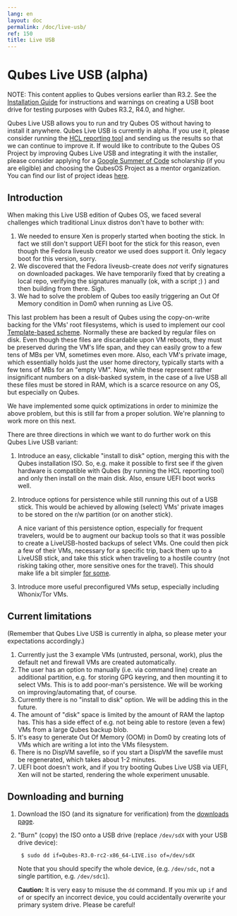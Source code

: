 ```yaml
---
lang: en
layout: doc
permalink: /doc/live-usb/
ref: 150
title: Live USB
---
```


Qubes Live USB (alpha)
======================

NOTE: This content applies to Qubes versions earlier than R3.2. See the
[Installation Guide](/doc/installation-guide/) for instructions and warnings
on creating a USB boot drive for testing purposes with Qubes R3.2, R4.0, and
higher.

Qubes Live USB allows you to run and try Qubes OS without having to install it
anywhere. Qubes Live USB is currently in alpha. If you use it, please consider
running the [HCL reporting tool](/hcl/) and sending us the results so that we
can continue to improve it. If  would like to contribute to the Qubes OS
Project by improving Qubes Live USB and integrating it with the installer,
please consider applying for a [Google Summer of Code][gsoc-page] scholarship
(if you are eligible) and choosing the QubesOS Project as a mentor
organization. You can find our list of project ideas [here][project-page].

Introduction
------------

When making this Live USB edition of Qubes OS, we faced several challenges which
traditional Linux distros don't have to bother with:

1. We needed to ensure Xen is properly started when booting the stick. In fact
   we still don't support UEFI boot for the stick for this reason, even though
   the Fedora liveusb creator we used does support it. Only legacy boot for this
   version, sorry.
2. We discovered that the Fedora liveusb-create does *not* verify signatures on
   downloaded packages. We have temporarily fixed that by creating a local repo,
   verifying the signatures manually (ok, with a script ;) ) and then building
   from there. Sigh.
3. We had to solve the problem of Qubes too easily triggering an Out Of Memory
   condition in Dom0 when running as Live OS.

This last problem has been a result of Qubes using the copy-on-write backing for
the VMs' root filesystems, which is used to implement our cool
[Template-based scheme](/doc/software-update-vm/). Normally these are backed by
regular files on disk. Even though these files are discardable upon VM reboots,
they must be preserved during the VM's life span, and they can easily grow to a
few tens of MBs per VM, sometimes even more. Also, each VM's private
image, which essentially holds just the user home directory, typically starts
with a few tens of MBs for an "empty VM". Now, while these represent rather
insignificant numbers on a disk-basked system, in the case of a live USB all
these files must be stored in RAM, which is a scarce resource on any OS, but
especially on Qubes.

We have implemented some quick optimizations in order to minimize the above
problem, but this is still far from a proper solution. We're planning to work
more on this next.

There are three directions in which we want to do further work on this Qubes
Live USB variant:

1. Introduce an easy, clickable "install to disk" option, merging this with the
   Qubes installation ISO. So, e.g. make it possible to first see if the given
   hardware is compatible with Qubes (by running the HCL reporting tool) and
   only then install on the main disk. Also, ensure UEFI boot works well.

2. Introduce options for persistence while still running this out of a USB
   stick. This would be achieved by allowing (select) VMs' private images to be
   stored on the r/w partition (or on another stick).

   A nice variant of this persistence option, especially for frequent
   travelers, would be to augment our backup tools so that it was
   possible to create a LiveUSB-hosted backups of select VMs. One could then
   pick a few of their VMs, necessary for a specific trip, back them up to a
   LiveUSB stick, and take this stick when traveling to a hostile country (not
   risking taking other, more sensitive ones for the travel). This should make
   life a bit simpler
   [for some](https://twitter.com/rootkovska/status/541980196849872896).

3. Introduce more useful preconfigured VMs setup, especially including
   Whonix/Tor VMs.


Current limitations
-------------------

(Remember that Qubes Live USB is currently in alpha, so please meter your
expectations accordingly.)

1. Currently just the 3 example VMs (untrusted, personal, work), plus the
   default net and firewall VMs are created automatically.
2. The user has an option to manually (i.e. via command line) create an
   additional partition, e.g. for storing GPG keyring, and then mounting it to
   select VMs. This is to add poor-man's persistence. We will be working on
   improving/automating that, of course.
3. Currently there is no "install to disk" option. We will be adding this
   in the future.
4. The amount of "disk" space is limited by the amount of RAM the laptop
   has. This has a side effect of e.g. not being able to restore (even a few) VMs
   from a large Qubes backup blob.
5. It's easy to generate Out Of Memory (OOM) in Dom0 by creating lots of VMs
   which are writing a lot into the VMs filesystem.
6. There is no DispVM savefile, so if you start a DispVM the savefile must be
   regenerated, which takes about 1-2 minutes.
7. UEFI boot doesn't work, and if you try booting Qubes Live USB via UEFI, Xen
   will not be started, rendering the whole experiment unusable.


Downloading and burning
-----------------------

1. Download the ISO (and its signature for verification) from the
   [downloads page](/downloads/#qubes-live-usb-alpha).
2. "Burn" (copy) the ISO onto a USB drive (replace `/dev/sdX` with your USB
   drive device):

        $ sudo dd if=Qubes-R3.0-rc2-x86_64-LIVE.iso of=/dev/sdX

   Note that you should specify the whole device, (e.g. `/dev/sdc`, not a single
   partition, e.g. `/dev/sdc1`).

   **Caution:** It is very easy to misuse the `dd` command. If you mix up `if`
   and `of` or specify an incorrect device, you could accidentally overwrite
   your primary system drive. Please be careful!

[project-page]: /gsoc/
[gsoc-page]: https://summerofcode.withgoogle.com/organizations/6239659689508864/
